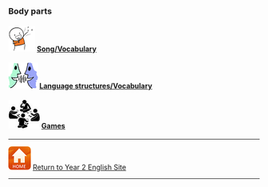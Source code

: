 ### Body parts 

#### ![sing](/images/sing.png) [Song/Vocabulary](https://tangerina-pt.github.io/English/Body_Parts_B_song)
#### ![talk](/images/talk.png) [Language structures/Vocabulary](https://tangerina-pt.github.io/English/Body_Parts_B_ls)
#### ![silh_game](/images/silh_game.jpg) [Games](https://tangerina-pt.github.io/English/Body_Parts_B_g)

***
[![home](/images/home.PNG)](https://tangerina-pt.github.io/English/Year2) [Return to Year 2 English Site](https://tangerina-pt.github.io/English/Year2)

***

